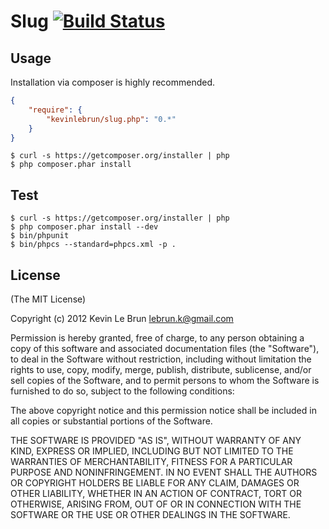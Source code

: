 # Slug [![Build Status](https://secure.travis-ci.org/kevinlebrun/slug.php.png)](http://travis-ci.org/kevinlebrun/slug.php?branch=master)

## Usage

Installation via composer is highly recommended.

```json
{
    "require": {
        "kevinlebrun/slug.php": "0.*"
    }
}
```

    $ curl -s https://getcomposer.org/installer | php
    $ php composer.phar install

## Test

    $ curl -s https://getcomposer.org/installer | php
    $ php composer.phar install --dev
    $ bin/phpunit
    $ bin/phpcs --standard=phpcs.xml -p .

## License

(The MIT License)

Copyright (c) 2012 Kevin Le Brun <lebrun.k@gmail.com>

Permission is hereby granted, free of charge, to any person obtaining a copy
of this software and associated documentation files (the "Software"), to deal
in the Software without restriction, including without limitation the rights
to use, copy, modify, merge, publish, distribute, sublicense, and/or sell
copies of the Software, and to permit persons to whom the Software is
furnished to do so, subject to the following conditions:

The above copyright notice and this permission notice shall be included in
all copies or substantial portions of the Software.

THE SOFTWARE IS PROVIDED "AS IS", WITHOUT WARRANTY OF ANY KIND, EXPRESS OR
IMPLIED, INCLUDING BUT NOT LIMITED TO THE WARRANTIES OF MERCHANTABILITY,
FITNESS FOR A PARTICULAR PURPOSE AND NONINFRINGEMENT. IN NO EVENT SHALL THE
AUTHORS OR COPYRIGHT HOLDERS BE LIABLE FOR ANY CLAIM, DAMAGES OR OTHER
LIABILITY, WHETHER IN AN ACTION OF CONTRACT, TORT OR OTHERWISE, ARISING FROM,
OUT OF OR IN CONNECTION WITH THE SOFTWARE OR THE USE OR OTHER DEALINGS IN
THE SOFTWARE.
